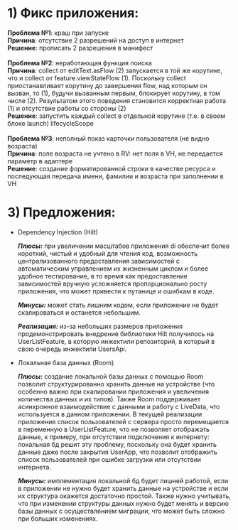 # 1) Фикс приложения:
**Проблема №1**: краш при запуске\
**Причина**: отсутствие 2 разрешений на доступ в интернет\
**Решение**: прописать 2 разрешения в манифест\
 \
**Проблема №2**: неработающая функция поиска\
**Причина**: collect от editText.asFlow (2) запускается в той же корутине,
что и collect от feature.viewStateFlow (1). Поскольку collect приостанавливает
корутину до завершения flow, над которым он вызван, то (1), будучи вызванным первым,
блокирует корутину, в том числе (2). Результатом этого поведения становится корректная работа
(1) и отсутствие работы со стороны (2)\
**Решение**: запустить каждый collect в отдельной корутине (т.е. в своем блоке launch) lifecycleScope\
 \
**Проблема №3**: неполный показ карточки пользователя (не видно возраста)\
**Причина**: поле возраста не учтено в RV: нет поля в VH, не передается параметр в адаптере\
**Решение**: создание форматированной строки в качестве ресурса и последующая передача имени, фамилии и возраста при заполнении в VH
 
# 3) Предложения:

- Dependency Injection (Hilt)
    
    ***Плюсы:*** при увеличении масштабов приложения di обеспечит более короткий,
  чистый и удобный для чтения код, возможность централизованного предоставления
  зависимостей с автоматическим управлением их жизненным циклом и более удобное тестирование,
  в то время как предоставление зависимостей вручную усложняется пропорционально росту приложения,
  что может привести к путанице и ошибкам в коде.
    
    ***Минусы:*** может стать лишним кодом, если приложение не будет скалироваться и останется небольшим.

  ***Реализация:*** из-за небольших размеров приложения продемонстрировать внедрение библиотеки Hilt получилось на UserListFeature,
  в которую инжектили репозиторий, в который в свою очередь инжектили UsersApi.
    
- Локальная база данных (Room)
    
    ***Плюсы:*** создание локальной базы данных с помощью Room позволит структурированно хранить данные
  на устройстве (что особенно важно при скалировании приложения и увеличения количества данных и их типов).
  Также Room поддерживает асинхронное взаимодействие с данными и работу с LiveData, что используется в данном
  приложении. В текущей реализации приложения список пользователей с сервера просто перемещается в переменную
  в UserListFeature, что не позволяет отображать данные, к примеру, при отсутствии подключения к интернету:
   локальная бд решит эту проблему, поскольку она будет хранить данные даже после закрытия UserApp, что позволит
  отображить список пользователей при ошибке загрузки или отсутствии интернета.        
    
    ***Минусы:*** имплементация локальной бд будет лишней работой, если в приложении не нужно будет хранить данные
   на устройстве и если их структура окажется достаточно простой. Также нужно учитывать, что при изменении структуры
  данных нужно будет менять и версию базы данных с осуществлением миграции, что может быть сложно при больших изменениях.
